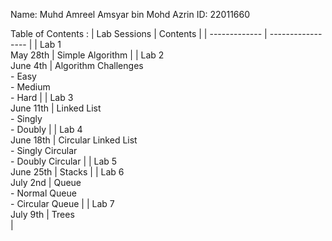 Name: Muhd Amreel Amsyar bin Mohd Azrin
ID: 22011660

Table of Contents :
| Lab Sessions  | Contents |
| ------------- | ----------------- |
| Lab 1<br>May 28th | Simple Algorithm |
| Lab 2<br>June 4th | Algorithm Challenges<br> - Easy<br> - Medium<br> - Hard |
| Lab 3<br>June 11th | Linked List<br> - Singly<br> - Doubly |
| Lab 4<br>June 18th | Circular Linked List<br> - Singly Circular<br> - Doubly Circular |
| Lab 5<br>June 25th | Stacks |
| Lab 6<br>July 2nd | Queue<br> - Normal Queue<br> - Circular Queue |
| Lab 7<br>July 9th | Trees<br> |
